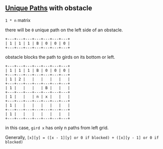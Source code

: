 ## [Unique Paths](../unique-paths) with obstacle

`1 * n` matrix

there will be `0` unique path on the left side of an obstacle.

```
+---+---+---+---+---+---+---+
| 1 | 1 | 1 | B | 0 | 0 | 0 |
+---+---+---+---+---+---+---+
```

obstacle blocks the path to girds on its bottom or left.

```
+---+---+---+---+---+---+---+
| 1 | 1 | 1 | B | 0 | 0 | 0 |
+---+---+---+---+---+---+---+
| 1 | 2 |   |   |   |   |   |
+---+---+---+---+---+---+---+
| 1 |   |   |   | B |   |   |
+---+---+---+---+---+---+---+
| 1 |   |   | n | x |   |   |
+---+---+---+---+---+---+---+
| 1 |   |   |   |   |   |   |
+---+---+---+---+---+---+---+
| 1 |   |   |   |   |   |   |
+---+---+---+---+---+---+---+

```

in this case, `gird x` has only n paths from left grid.


Generally, `[x][y] = ([x - 1][y] or 0 if blocked) + ([x][y - 1] or 0 if blocked)`

